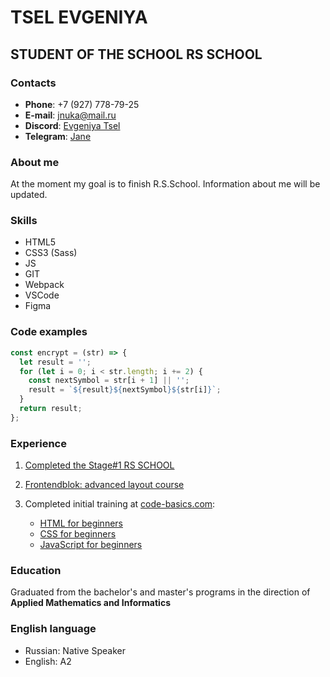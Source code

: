 # TSEL EVGENIYA

## STUDENT OF THE SCHOOL RS SCHOOL

### Contacts

* **Phone**: +7 (927) 778-79-25
* **E-mail**: <jnuka@mail.ru>
* **Discord**: [Evgeniya Tsel](https://discordid.netlify.app/?id=268414958490877953)
* **Telegram**: [Jane](https://t.me/Jane_Tsel)

### About me

At the moment my goal is to finish R.S.School. Information about me will be updated.

### Skills

* HTML5
* CSS3 (Sass)
* JS
* GIT
* Webpack
* VSCode
* Figma

### Code examples

```javascript
const encrypt = (str) => {
  let result = '';
  for (let i = 0; i < str.length; i += 2) {
    const nextSymbol = str[i + 1] || '';
    result = `${result}${nextSymbol}${str[i]}`;
  }                                              
  return result;
};
```

### Experience

1. [Completed the Stage#1 RS SCHOOL](https://github.com/rolling-scopes-school/tasks/tree/master/stage1)

2. [Frontendblok: advanced layout course](https://frontendblok.com/courses/advanced-html-css)

3. Completed initial training at [code-basics.com](https://code-basics.com/ru):
    * [HTML for beginners](https://code-basics.com/ru/languages/html)
    * [CSS for beginners](https://code-basics.com/ru/languages/css)
    * [JavaScript for beginners](https://code-basics.com/ru/languages/javascript)

### Education

Graduated from the bachelor's and master's programs in the direction of **Applied Mathematics and Informatics**

### English language

* Russian: Native Speaker
* English: A2
